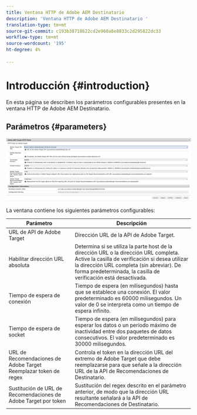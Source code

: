 ```yaml
---
title: Ventana HTTP de Adobe AEM Destinatario
description: 'Ventana HTTP de Adobe AEM Destinatario '
translation-type: tm+mt
source-git-commit: c193b38718622cd2e960a8e8833c2d295822dc33
workflow-type: tm+mt
source-wordcount: '195'
ht-degree: 4%

---
```



# Introducción {#introduction}

En esta página se describen los parámetros configurables presentes en la ventana HTTP de Adobe AEM Destinatario.

## Parámetros {#parameters}

![Ventana HTTP de Destinatario](assets/httpwindow.png "Ventana HTTP de Target")

La ventana contiene los siguientes parámetros configurables:

| Parámetro | Descripción |
|---|---|
| URL de API de Adobe Target | Dirección URL de la API de Adobe Target. |
| Habilitar dirección URL absoluta | Determina si se utiliza la parte host de la dirección URL o la dirección URL completa. Active la casilla de verificación si desea utilizar la dirección URL completa (sin abreviar). De forma predeterminada, la casilla de verificación está desactivada. |
| Tiempo de espera de conexión | Tiempo de espera (en milisegundos) hasta que se establece una conexión. El valor predeterminado es 60000 milisegundos. Un valor de 0 se interpreta como un tiempo de espera infinito. |
| Tiempo de espera de socket | Tiempo de espera (en milisegundos) para esperar los datos o un período máximo de inactividad entre dos paquetes de datos consecutivos. El valor predeterminado es 30000 milisegundos. |
| URL de Recomendaciones de Adobe Target Reemplazar token de regex | Controla el token en la dirección URL del extremo de Adobe Target que debe reemplazarse para que señale a la dirección URL de la API de Recomendaciones de Destinatario. |
| Sustitución de URL de Recomendaciones de Adobe Target por token | Sustitución del regex descrito en el parámetro anterior, de modo que la dirección URL resultante señalará a la API de Recomendaciones de Destinatario. |
